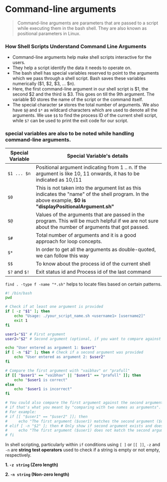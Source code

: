# Command-line arguments

>Command-line arguments are parameters that are passed to a script while executing them in the bash shell. They are also known as positional parameters in Linux.
### How Shell Scripts Understand Command Line Arguments
- Command-line arguments help make shell scripts interactive for the users.
- They help a script identify the data it needs to operate on.
- The bash shell has special variables reserved to point to the arguments which we pass through a shell script. Bash saves these variables numerically ($1, $2, $3, … $n).
- Here, the first command-line argument in our shell script is $1, the second $2 and the third is $3. This goes on till the 9th argument. The variable $0 stores the name of the script or the command itself.
- The special character `$#` stores the total number of arguments. We also have `$@` and `$*` as wildcard characters which are used to denote all the arguments. We use `$$` to find the process ID of the current shell script, while `$?` can be used to print the exit code for our script.

### special variables are also to be noted while handling command-line arguments.
| Special Variable | Special Variable's details |
|---|---|
| `$1 ... $n` | Positional argument indicating from 1 .. n. If the argument is like 10, 11 onwards, it has to be indicated as ${10},${11 |
| `$0` | This is not taken into the argument list as this indicates the "name" of the shell program. In the above example, **$0 is "displayPositionalArgument.sh"** |
| `$@` | Values of the arguments that are passed in the program. This will be much helpful if we are not sure about the number of arguments that got passed. |
| `$#` | Total number of arguments and it is a good approach for loop concepts. |
| `$*` | In order to get all the arguments as double-quoted, we can follow this way |
| `$$` | To know about the process id of the current shell |
| `$?` and `$!` | Exit status id and Process id of the last command |


`find . -type f -name "*.sh"` helps to locate files based on certain patterns.


```bash
#! /bin/bash
pwd

# Check if at least one argument is provided
if [ -z "$1" ]; then
    echo "Usage: ./your_script_name.sh <username1> [username2]"
    exit 1
fi

user1="$1" # First argument
user2="$2" # Second argument (optional, if you want to compare against a second specific user)

echo "User entered as argument 1: $user1"
if [ -n "$2" ]; then # Check if a second argument was provided
    echo "User entered as argument 2: $user2"
fi

# Compare the first argument with "vaibhav" or "prafull"
if [[ "$user1" == "vaibhav" || "$user1" == "prafull" ]]; then
    echo "$user1 is correct"
else
    echo "$user1 is incorrect"
fi

# You could also compare the first argument against the second argument provided
# if that's what you meant by "comparing with two names as arguments".
# For example:
# if [[ "$user1" == "$user2" ]]; then
#     echo "The first argument ($user1) matches the second argument ($user2)."
# elif [ -n "$2" ]; then # Only show if second argument exists and doesn't match
#     echo "The first argument ($user1) does not match the second argument ($user2)."
# fi
```

In shell scripting, particularly within `if` conditions using `[ ]` or `[[ ]]`, `-z` and `-n` are **string test operators** used to check if a string is empty or not empty, respectively.

**1. `-z string` (Zero length)**

**2. `-n string` (Non-zero length)**
